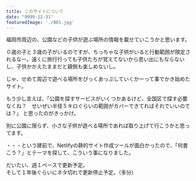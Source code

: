 ```yaml
---
title: このサイトについて
date: "9999-12-31"
featuredImage: './001.jpg'
---
```


福岡市周辺の、公園などの子供が遊ぶ場所の情報を載せていこうかと思います。

<!-- end -->

０歳の子と３歳の子がいるのですが、ちっちゃな子供がいると行動範囲が限定されるなー。遠くに旅行行っても子供たちが覚えてないから思い出にもならないし、子供かかえたままだと親側も楽しめないし。

じゃ、せめて周辺で遊べる場所をぴっくあっぷしていくかーって事でかき始めたサイト。

もう少し言えば、「公園を探すサービスがいくつかあるけど、全国区で探す必要なくね？　せいぜい半径５キロぐらいの範囲がカバーできてればそれでいいのでは？」
と思ったのがきっかけ。

別に公園に限らず、小さな子供が遊べる場所であれば取り上げて行こうかと思ってます。


・・・という建前で、Netlifyの静的サイト作成ツールが面白かったので、「何書こう？」とテーマを探して、こういう事になりました。

だいたい、週１ペースで更新予定。  
そして１年後ぐらいにネタ切れで更新停止予定。（多分）


